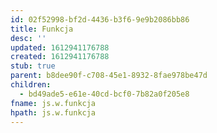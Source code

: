 ```yaml
---
id: 02f52998-bf2d-4436-b3f6-9e9b2086bb86
title: Funkcja
desc: ''
updated: 1612941176788
created: 1612941176788
stub: true
parent: b8dee90f-c708-45e1-8932-8fae978be47d
children:
  - bd49ade5-e61e-40cd-bcf0-7b82a0f205e8
fname: js.w.funkcja
hpath: js.w.funkcja
---
```



